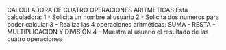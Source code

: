 CALCULADORA DE CUATRO OPERACIONES ARITMETICAS
Esta calculadora:
1 - Solicita un nombre al usuario
2 - Solicita dos numeros para poder calcular
3 - Realiza las 4 operaciones aritméticas: SUMA - RESTA - MULTIPLICACIÓN Y DIVISIÓN
4 - Muestra al usuario el resultado de las cuatro operaciones
